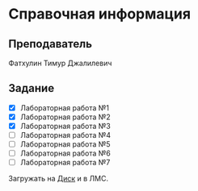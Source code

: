 Справочная информация
========================

## Преподаватель
Фатхулин Тимур Джалилевич

## Задание
- [x] Лабораторная работа №1
- [x] Лабораторная работа №2
- [x] Лабораторная работа №3
- [ ] Лабораторная работа №4
- [ ] Лабораторная работа №5
- [ ] Лабораторная работа №6
- [ ] Лабораторная работа №7

Загружать на [Диск](https://drive.google.com/drive/folders/1RjsUA_faUh5Lh0mKUrqfudHJkU0xNwRg) и в ЛМС.